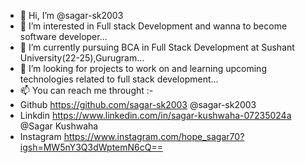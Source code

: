 - 👋 Hi, I’m @sagar-sk2003
- 👀 I’m interested in Full stack Development and wanna to become software developer...
- 🌱 I’m currently pursuing BCA in Full Stack Development at Sushant University(22-25),Gurugram...
- 💞️ I’m looking for projects to work on and learning upcoming technologies related to full stack development...
- 📫 You can reach me throught :-
- Github https://github.com/sagar-sk2003 @sagar-sk2003
- Linkdin https://www.linkedin.com/in/sagar-kushwaha-07235024a @Sagar Kushwaha
- Instagram https://www.instagram.com/hope_sagar70?igsh=MW5nY3Q3dWptemN6cQ==

<!---
sagar-sk2003/sagar-sk2003 is a ✨ special ✨ repository because its `README.md` (this file) appears on your GitHub profile.
You can click the Preview link to take a look at your changes.
--->
